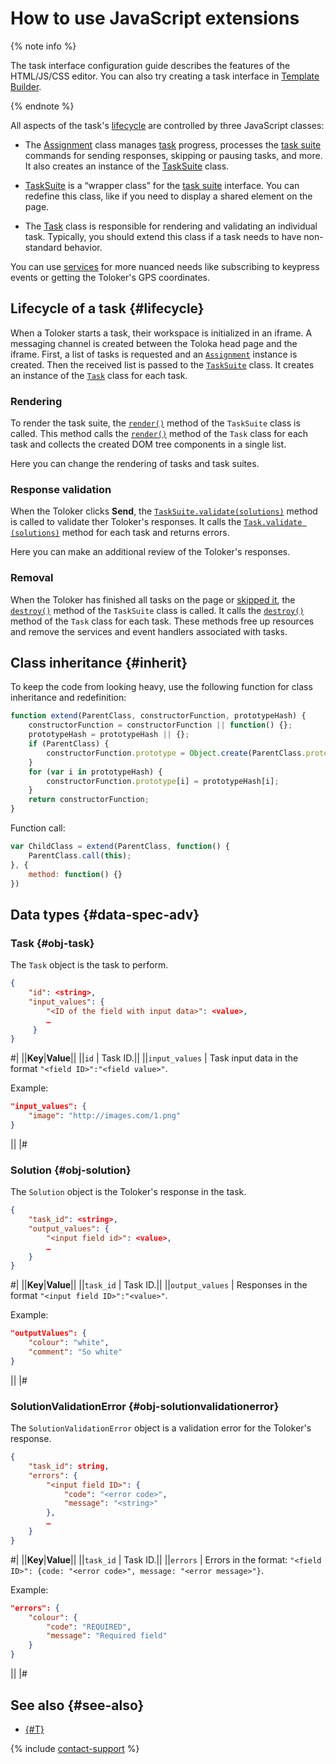 # How to use JavaScript extensions

{% note info %}

The task interface configuration guide describes the features of the HTML/JS/CSS editor. You can also try creating a task interface in [Template Builder](../../template-builder/index.md).

{% endnote %}

All aspects of the task's [lifecycle](#lifecycle) are controlled by three JavaScript classes:

- The [Assignment](js/assignment.md) class manages [task](../../glossary.md#task) progress, processes the [task suite](../../glossary.md#task-suite) commands for sending responses, skipping or pausing tasks, and more. It also creates an instance of the [TaskSuite](js/tasksuite.md) class.

- [TaskSuite](js/tasksuite.md) is a “wrapper class” for the [task suite](../../glossary.md#task-suite) interface. You can redefine this class, like if you need to display a shared element on the page.

- The [Task](js/task.md) class is responsible for rendering and validating an individual task. Typically, you should extend this class if a task needs to have non-standard behavior.

You can use [services](js/services.md) for more nuanced needs like subscribing to keypress events or getting the Toloker's GPS coordinates.

## Lifecycle of a task {#lifecycle}

When a Toloker starts a task, their workspace is initialized in an iframe. A messaging channel is created between the Toloka head page and the iframe. First, a list of tasks is requested and an [`Assignment`](js/assignment.md) instance is created. Then the received list is passed to the [`TaskSuite`](js/tasksuite.md) class. It creates an instance of the [`Task`](js/task.md) class for each task.

### Rendering

To render the task suite, the [`render()`](js/tasksuite.md#render) method of the `TaskSuite` class is called. This method calls the [`render()`](js/task.md#render) method of the `Task` class for each task and collects the created DOM tree components in a single list.

Here you can change the rendering of tasks and task suites.

### Response validation

When the Toloker clicks **Send**, the [`TaskSuite.validate(solutions)`](js/tasksuite.md#validate) method is called to validate ther Toloker's responses. It calls the [`Task.validate (solutions)`](js/task.md#validate) method for each task and returns errors.

Here you can make an additional review of the Toloker's responses.

### Removal

When the Toloker has finished all tasks on the page or [skipped it](pool_statistic-pool.md#skipped-tasks), the [`destroy()`](js/tasksuite.md#destroy) method of the `TaskSuite` class is called. It calls the [`destroy()`](js/task.md#destroy) method of the `Task` class for each task. These methods free up resources and remove the services and event handlers associated with tasks.

## Class inheritance {#inherit}

To keep the code from looking heavy, use the following function for class inheritance and redefinition:

```javascript
function extend(ParentClass, constructorFunction, prototypeHash) {
    constructorFunction = constructorFunction || function() {};
    prototypeHash = prototypeHash || {};
    if (ParentClass) {
        constructorFunction.prototype = Object.create(ParentClass.prototype);
    }
    for (var i in prototypeHash) {
        constructorFunction.prototype[i] = prototypeHash[i];
    }
    return constructorFunction;
}
```

Function call:

```javascript
var ChildClass = extend(ParentClass, function() {
    ParentClass.call(this);
}, {
    method: function() {}
})
```

## Data types {#data-spec-adv}

### Task {#obj-task}

The `Task` object is the task to perform.

```json
{
    "id": <string>,
    "input_values": {
        "<ID of the field with input data>": <value>,
        …
     }
}
```

#|
||**Key**|**Value**||
||`id` | Task ID.||
||`input_values` | Task input data in the format `"<field ID>":"<field value>"`.

Example:

```json
"input_values": {
    "image": "http://images.com/1.png"
}
```
||
|#

### Solution {#obj-solution}

The `Solution` object is the Toloker's response in the task.

```json
{
    "task_id": <string>,
    "output_values": {
        "<input field id>": <value>,
        …
    }
}
```

#|
||**Key**|**Value**||
||`task_id` | Task ID.||
||`output_values` | Responses in the format `"<input field ID>":"<value>"`.

Example:

```json
"outputValues": {
    "colour": "white",
    "comment": "So white"
}
```
||
|#

### SolutionValidationError {#obj-solutionvalidationerror}

The `SolutionValidationError` object is a validation error for the Toloker's response.

```json
{
    "task_id": string,
    "errors": {
        "<input field ID>": {
            "code": "<error code>",
            "message": "<string>"
        },
        …
    }
}
```

#|
||**Key**|**Value**||
||`task_id` | Task ID.||
||`errors` | Errors in the format: `"<field ID>": {code: "<error code>", message: "<error message>"}`.

Example:

```json
"errors": {
    "colour": {
        "code": "REQUIRED",
        "message": "Required field"
    }
}
```

||
|#

## See also {#see-also}

- [{#T}](spec.md)

{% include [contact-support](../_includes/contact-support.md) %}